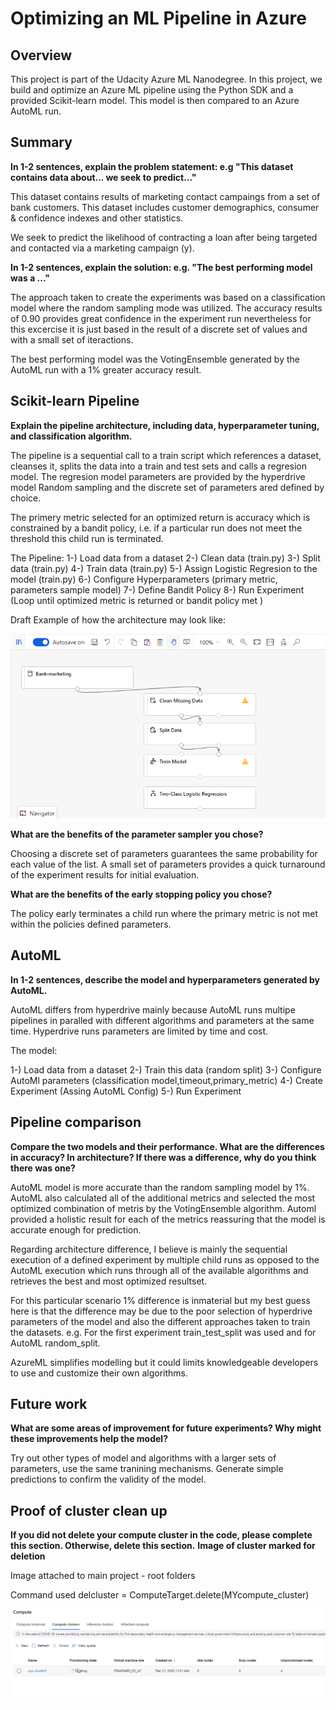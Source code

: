 # Optimizing an ML Pipeline in Azure

## Overview
This project is part of the Udacity Azure ML Nanodegree.
In this project, we build and optimize an Azure ML pipeline using the Python SDK and a provided Scikit-learn model.
This model is then compared to an Azure AutoML run.

## Summary
**In 1-2 sentences, explain the problem statement: e.g "This dataset contains data about... we seek to predict..."**


This dataset contains results of marketing contact campaings from a set of bank customers. This dataset includes customer demographics, consumer & confidence indexes and other statistics. 

We seek to predict the likelihood of contracting a loan after being targeted and contacted via a marketing campaign (y).  


**In 1-2 sentences, explain the solution: e.g. "The best performing model was a ..."**

The approach taken to create the experiments was based on a classification model where the random sampling mode was utilized. The accuracy results of 0.90 provides great confidence in the experiment run nevertheless for this excercise it is just based in the result of a discrete set of values and with a small set of iteractions. 

The best performing model was the VotingEnsemble generated by the AutoML run with a 1% greater accuracy result.  


## Scikit-learn Pipeline
**Explain the pipeline architecture, including data, hyperparameter tuning, and classification algorithm.**

The pipeline is a sequential call to a train script which references a dataset, cleanses it, splits the data into a train and test sets and calls a regresion model.
The regresion model parameters are provided by the hyperdrive model Random sampling and the discrete set of parameters ared defined by choice.

The primery metric selected for an optimized return is accuracy which is constrained by a bandit policy, i.e. if a particular run does not meet the threshold this child run is terminated.

The Pipeline:
1-) Load data from a dataset
2-) Clean data (train.py)
3-) Split data (train.py)
4-) Train data (train.py)
5-) Assign Logistic Regresion to the model (train.py)
6-) Configure Hyperparameters (primary metric, parameters sample model)
7-) Define Bandit Policy
8-) Run Experiment (Loop until optimized metric is returned or bandit policy met )

Draft Example of how the architecture may look like:

![alt text](https://github.com/auravila/DataScience-Project1/blob/main/Experiment%20Pipeline%20Example.png)


**What are the benefits of the parameter sampler you chose?**

Choosing a discrete set of parameters guarantees the same probability for each value of the list. A small set of parameters provides a quick turnaround of the
experiment results for initial evaluation.

**What are the benefits of the early stopping policy you chose?**

The policy early terminates a child run where the primary metric is not met within the policies defined parameters.

## AutoML
**In 1-2 sentences, describe the model and hyperparameters generated by AutoML.**

AutoML differs from hyperdrive mainly because AutoML runs multipe pipelines in paralled with different algorithms and parameters at the same time. Hyperdrive runs parameters are limited by time and cost.

The model:

1-) Load data from a dataset
2-) Train this data (random split)
3-) Configure AutoMl parameters (classification model,timeout,primary_metric)
4-) Create Experiment (Assing AutoML Config)
5-) Run Experiment


## Pipeline comparison
**Compare the two models and their performance. What are the differences in accuracy? In architecture? If there was a difference, why do you think there was one?**

AutoML model is more accurate than the random sampling model by 1%. AutoML also calculated all of the additional metrics and selected the most optimized combination
of metris by the VotingEnsemble algorithm. Automl provided a holistic result for each of the metrics reassuring that the model is accurate enough for prediction.

Regarding architecture difference, I believe is mainly the sequential execution of a defined experiment by multiple child runs as opposed to the AutoML execution 
which runs through all of the available algorithms and retrieves the best and most optimized resultset.

For this particular scenario 1% difference is inmaterial but my best guess here is that the difference may be due to the poor selection of hyperdrive parameters of the model and also the different approaches taken to train the datasets. e.g. For the first experiment train_test_split was used and for AutoML random_split.

AzureML simplifies modelling but it could limits knowledgeable developers to use and customize their own algorithms.

## Future work
**What are some areas of improvement for future experiments? Why might these improvements help the model?**

Try out other types of model and algorithms with a larger sets of parameters, use the same tranining mechanisms. Generate simple predictions to confirm the validity of the model. 

## Proof of cluster clean up
**If you did not delete your compute cluster in the code, please complete this section. Otherwise, delete this section.**
**Image of cluster marked for deletion**

Image attached to main project - root folders

Command used
delcluster = ComputeTarget.delete(MYcompute_cluster)

![alt text](https://github.com/auravila/DataScience-Project1/blob/main/Cluster%20Delete.jpeg)

